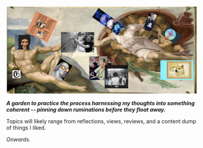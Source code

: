 

![Adam!](/assets/images/home.png "adam")


***A garden to practice the process harnessing my thoughts into something coherent -- pinning down ruminations before they float away.***


Topics will likely range from reflections, views, reviews, and a content dump of things I liked.


*Onwards.*
